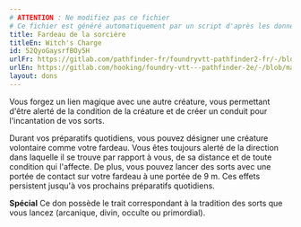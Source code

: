 ```yaml
---
# ATTENTION : Ne modifiez pas ce fichier
# Ce fichier est généré automatiquement par un script d'après les données du module Foundry VTT officiel et de sa traduction
title: Fardeau de la sorcière
titleEn: Witch's Charge
id: 52QyoGaysrfBOy5H
urlFr: https://gitlab.com/pathfinder-fr/foundryvtt-pathfinder2-fr/-/blob/master/data/feats/52QyoGaysrfBOy5H.htm
urlEn: https://gitlab.com/hooking/foundry-vtt---pathfinder-2e/-/blob/master/packs/data/feats.db/witch-s-charge.json
layout: dons
---
```

Vous forgez un lien magique avec une autre créature, vous permettant d'être alerté de la condition de la créature et de créer un conduit pour l'incantation de vos sorts.

Durant vos préparatifs quotidiens, vous pouvez désigner une créature volontaire comme votre fardeau. Vous êtes toujours alerté de la direction dans laquelle il se trouve par rapport à vous, de sa distance et de toute condition qui l'affecte. De plus, vous pouvez lancer des sorts avec une portée de contact sur votre fardeau à une portée de 9 m. Ces effets persistent jusqu'à vos prochains préparatifs quotidiens.

**Spécial** Ce don possède le trait correspondant à la tradition des sorts que vous lancez (arcanique, divin, occulte ou primordial).
